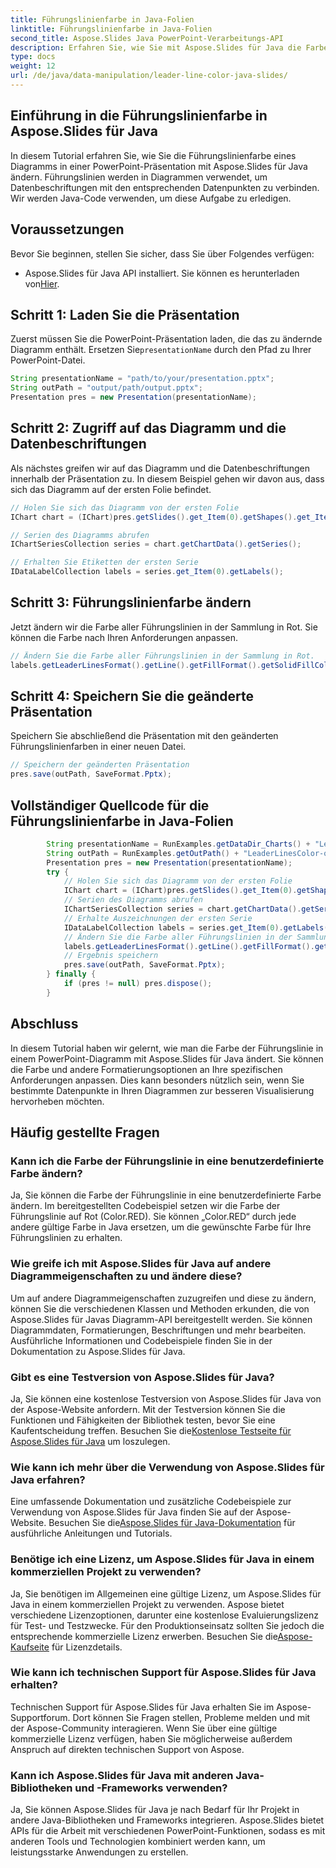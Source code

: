 ```yaml
---
title: Führungslinienfarbe in Java-Folien
linktitle: Führungslinienfarbe in Java-Folien
second_title: Aspose.Slides Java PowerPoint-Verarbeitungs-API
description: Erfahren Sie, wie Sie mit Aspose.Slides für Java die Farben der Führungslinien in PowerPoint-Diagrammen ändern. Schritt-für-Schritt-Anleitung mit Quellcodebeispielen.
type: docs
weight: 12
url: /de/java/data-manipulation/leader-line-color-java-slides/
---
```


## Einführung in die Führungslinienfarbe in Aspose.Slides für Java

In diesem Tutorial erfahren Sie, wie Sie die Führungslinienfarbe eines Diagramms in einer PowerPoint-Präsentation mit Aspose.Slides für Java ändern. Führungslinien werden in Diagrammen verwendet, um Datenbeschriftungen mit den entsprechenden Datenpunkten zu verbinden. Wir werden Java-Code verwenden, um diese Aufgabe zu erledigen.

## Voraussetzungen

Bevor Sie beginnen, stellen Sie sicher, dass Sie über Folgendes verfügen:

-  Aspose.Slides für Java API installiert. Sie können es herunterladen von[Hier](https://releases.aspose.com/slides/java/).

## Schritt 1: Laden Sie die Präsentation

Zuerst müssen Sie die PowerPoint-Präsentation laden, die das zu ändernde Diagramm enthält. Ersetzen Sie`presentationName` durch den Pfad zu Ihrer PowerPoint-Datei.

```java
String presentationName = "path/to/your/presentation.pptx";
String outPath = "output/path/output.pptx";
Presentation pres = new Presentation(presentationName);
```

## Schritt 2: Zugriff auf das Diagramm und die Datenbeschriftungen

Als nächstes greifen wir auf das Diagramm und die Datenbeschriftungen innerhalb der Präsentation zu. In diesem Beispiel gehen wir davon aus, dass sich das Diagramm auf der ersten Folie befindet.

```java
// Holen Sie sich das Diagramm von der ersten Folie
IChart chart = (IChart)pres.getSlides().get_Item(0).getShapes().get_Item(0);

// Serien des Diagramms abrufen
IChartSeriesCollection series = chart.getChartData().getSeries();

// Erhalten Sie Etiketten der ersten Serie
IDataLabelCollection labels = series.get_Item(0).getLabels();
```

## Schritt 3: Führungslinienfarbe ändern

Jetzt ändern wir die Farbe aller Führungslinien in der Sammlung in Rot. Sie können die Farbe nach Ihren Anforderungen anpassen.

```java
// Ändern Sie die Farbe aller Führungslinien in der Sammlung in Rot.
labels.getLeaderLinesFormat().getLine().getFillFormat().getSolidFillColor().setColor(Color.RED);
```

## Schritt 4: Speichern Sie die geänderte Präsentation

Speichern Sie abschließend die Präsentation mit den geänderten Führungslinienfarben in einer neuen Datei.

```java
// Speichern der geänderten Präsentation
pres.save(outPath, SaveFormat.Pptx);
```

## Vollständiger Quellcode für die Führungslinienfarbe in Java-Folien

```java
        String presentationName = RunExamples.getDataDir_Charts() + "LeaderLinesColor.pptx";
        String outPath = RunExamples.getOutPath() + "LeaderLinesColor-out.pptx";
        Presentation pres = new Presentation(presentationName);
        try {
            // Holen Sie sich das Diagramm von der ersten Folie
            IChart chart = (IChart)pres.getSlides().get_Item(0).getShapes().get_Item(0);
            // Serien des Diagramms abrufen
            IChartSeriesCollection series = chart.getChartData().getSeries();
            // Erhalte Auszeichnungen der ersten Serie
            IDataLabelCollection labels = series.get_Item(0).getLabels();
            // Ändern Sie die Farbe aller Führungslinien in der Sammlung
            labels.getLeaderLinesFormat().getLine().getFillFormat().getSolidFillColor().setColor(Color.RED);
            // Ergebnis speichern
            pres.save(outPath, SaveFormat.Pptx);
        } finally {
            if (pres != null) pres.dispose();
        }
```

## Abschluss

In diesem Tutorial haben wir gelernt, wie man die Farbe der Führungslinie in einem PowerPoint-Diagramm mit Aspose.Slides für Java ändert. Sie können die Farbe und andere Formatierungsoptionen an Ihre spezifischen Anforderungen anpassen. Dies kann besonders nützlich sein, wenn Sie bestimmte Datenpunkte in Ihren Diagrammen zur besseren Visualisierung hervorheben möchten.

## Häufig gestellte Fragen

### Kann ich die Farbe der Führungslinie in eine benutzerdefinierte Farbe ändern?

Ja, Sie können die Farbe der Führungslinie in eine benutzerdefinierte Farbe ändern. Im bereitgestellten Codebeispiel setzen wir die Farbe der Führungslinie auf Rot (Color.RED). Sie können „Color.RED“ durch jede andere gültige Farbe in Java ersetzen, um die gewünschte Farbe für Ihre Führungslinien zu erhalten.

### Wie greife ich mit Aspose.Slides für Java auf andere Diagrammeigenschaften zu und ändere diese?

Um auf andere Diagrammeigenschaften zuzugreifen und diese zu ändern, können Sie die verschiedenen Klassen und Methoden erkunden, die von Aspose.Slides für Javas Diagramm-API bereitgestellt werden. Sie können Diagrammdaten, Formatierungen, Beschriftungen und mehr bearbeiten. Ausführliche Informationen und Codebeispiele finden Sie in der Dokumentation zu Aspose.Slides für Java.

### Gibt es eine Testversion von Aspose.Slides für Java?

 Ja, Sie können eine kostenlose Testversion von Aspose.Slides für Java von der Aspose-Website anfordern. Mit der Testversion können Sie die Funktionen und Fähigkeiten der Bibliothek testen, bevor Sie eine Kaufentscheidung treffen. Besuchen Sie die[Kostenlose Testseite für Aspose.Slides für Java](https://products.aspose.com/slides/java) um loszulegen.

### Wie kann ich mehr über die Verwendung von Aspose.Slides für Java erfahren?

 Eine umfassende Dokumentation und zusätzliche Codebeispiele zur Verwendung von Aspose.Slides für Java finden Sie auf der Aspose-Website. Besuchen Sie die[Aspose.Slides für Java-Dokumentation](https://docs.aspose.com/slides/java/) für ausführliche Anleitungen und Tutorials.

### Benötige ich eine Lizenz, um Aspose.Slides für Java in einem kommerziellen Projekt zu verwenden?

Ja, Sie benötigen im Allgemeinen eine gültige Lizenz, um Aspose.Slides für Java in einem kommerziellen Projekt zu verwenden. Aspose bietet verschiedene Lizenzoptionen, darunter eine kostenlose Evaluierungslizenz für Test- und Testzwecke. Für den Produktionseinsatz sollten Sie jedoch die entsprechende kommerzielle Lizenz erwerben. Besuchen Sie die[Aspose-Kaufseite](https://purchase.aspose.com/) für Lizenzdetails.

### Wie kann ich technischen Support für Aspose.Slides für Java erhalten?

Technischen Support für Aspose.Slides für Java erhalten Sie im Aspose-Supportforum. Dort können Sie Fragen stellen, Probleme melden und mit der Aspose-Community interagieren. Wenn Sie über eine gültige kommerzielle Lizenz verfügen, haben Sie möglicherweise außerdem Anspruch auf direkten technischen Support von Aspose.

### Kann ich Aspose.Slides für Java mit anderen Java-Bibliotheken und -Frameworks verwenden?

Ja, Sie können Aspose.Slides für Java je nach Bedarf für Ihr Projekt in andere Java-Bibliotheken und Frameworks integrieren. Aspose.Slides bietet APIs für die Arbeit mit verschiedenen PowerPoint-Funktionen, sodass es mit anderen Tools und Technologien kombiniert werden kann, um leistungsstarke Anwendungen zu erstellen.